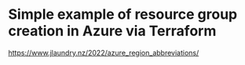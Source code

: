 # Simple example of resource group creation in Azure via Terraform

https://www.jlaundry.nz/2022/azure_region_abbreviations/
